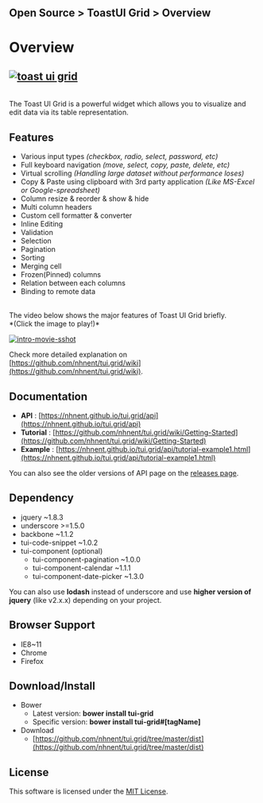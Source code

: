 ## Open Source > ToastUI Grid > Overview

# Overview

## [![toast ui grid](https://cloud.githubusercontent.com/assets/7088720/21300720/f2e62212-c5e9-11e6-873b-7e3518026ac0.png)](https://github.com/nhnent/tui.grid)
<br>
The Toast UI Grid is a powerful widget which allows you to visualize and edit data via its table representation.

## Features
* Various input types *(checkbox, radio, select, password, etc)*
* Full keyboard navigation *(move, select, copy, paste, delete, etc)*
* Virtual scrolling *(Handling large dataset without performance loses)*
* Copy & Paste using clipboard with 3rd party application *(Like MS-Excel or Google-spreadsheet)*
* Column resize & reorder & show & hide
* Multi column headers
* Custom cell formatter & converter
* Inline Editing
* Validation
* Selection
* Pagination
* Sorting
* Merging cell
* Frozen(Pinned) columns
* Relation between each columns
* Binding to remote data

<br>
The video below shows the major features of Toast UI Grid briefly.<br>
*(Click the image to play!)*

[![intro-movie-sshot](http://static.toastoven.net/prod_toastuigrid/intro-movie-sshot.png)](https://www.youtube.com/watch?v=pyPlOFhexQk)

Check more detailed explanation on [https://github.com/nhnent/tui.grid/wiki](https://github.com/nhnent/tui.grid/wiki).

## Documentation
* **API** : [https://nhnent.github.io/tui.grid/api](https://nhnent.github.io/tui.grid/api)
* **Tutorial** : [https://github.com/nhnent/tui.grid/wiki/Getting-Started](https://github.com/nhnent/tui.grid/wiki/Getting-Started)
* **Example** : [https://nhnent.github.io/tui.grid/api/tutorial-example1.html](https://nhnent.github.io/tui.grid/api/tutorial-example1.html)

You can also see the older versions of API page on the [releases page](https://github.com/nhnent/tui.grid/releases).

## Dependency
* jquery ~1.8.3
* underscore >=1.5.0
* backbone ~1.1.2
* tui-code-snippet ~1.0.2
* tui-component (optional)
    * tui-component-pagination ~1.0.0
    * tui-component-calendar ~1.1.1
    * tui-component-date-picker ~1.3.0

You can also use **lodash** instead of underscore and use **higher version of jquery** (like v2.x.x) depending on your project.


## Browser Support
* IE8~11
* Chrome
* Firefox

## Download/Install
* Bower
    * Latest version: **bower install tui-grid**
    * Specific version: **bower install tui-grid#[tagName]**
* Download
    * [https://github.com/nhnent/tui.grid/tree/master/dist](https://github.com/nhnent/tui.grid/tree/master/dist)

## License
This software is licensed under the [MIT License](https://github.com/nhnent/tui.grid/blob/master/LICENSE).
